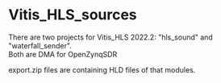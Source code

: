 # Vitis_HLS_sources
  
There are two projects for Vitis_HLS 2022.2: "hls_sound" and "waterfall_sender".  
Both are DMA for OpenZynqSDR  
  
export.zip files are containing HLD files of that modules.  


